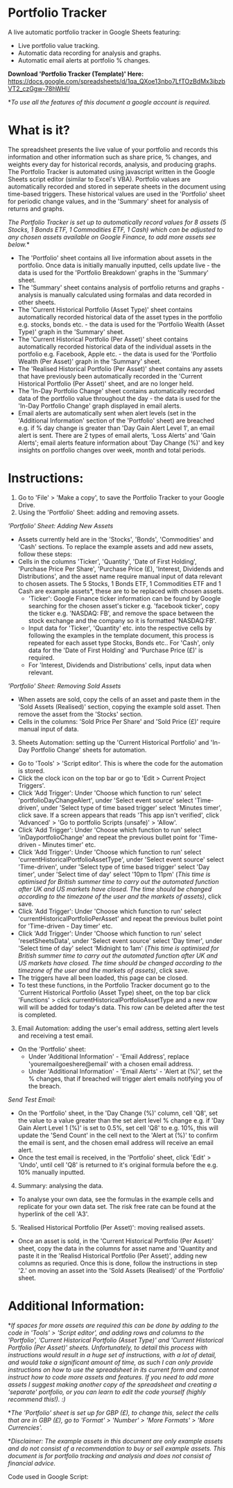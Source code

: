# Portfolio Tracker
A live automatic portfolio tracker in Google Sheets featuring:
- Live portfolio value tracking. 
- Automatic data recording for analysis and graphs.
- Automatic email alerts at portfolio % changes.

**Download 'Portfolio Tracker (Template)' Here:** https://docs.google.com/spreadsheets/d/1qa_QXoe13nbo7LfTOzBdMx3ibzbVT2_czGgw-78hWHI/

**To use all the features of this document a google account is required.*
  
# What is it?
The spreadsheet presents the live value of your portfolio and records this information and other information such as share price, % changes, and weights every day for historical records, analysis, and producing graphs. The Portfolio Tracker is automated using javascript written in the Google Sheets script editor (similar to Excel's VBA). Portfolio values are automatically recorded and stored in seperate sheets in the document using time-based triggers. These historical values are used in the 'Portfolio' sheet for periodic change values, and in the 'Summary' sheet for analysis of returns and graphs. 

*The Portfolio Tracker is set up to automatically record values for 8 assets (5 Stocks, 1 Bonds ETF, 1 Commodities ETF, 1 Cash) which can be adjusted to any chosen assets available on Google Finance, to add more assets see below.**

- The 'Portfolio' sheet contains all live information about assets in the portfolio. Once data is initially manually inputted, cells update live - the data is used for the 'Portfolio Breakdown' graphs in the 'Summary' sheet. 
- The 'Summary' sheet contains analysis of portfolio returns and graphs - analysis is manually calculated using formalas and data recorded in other sheets.
- The 'Current Historical Portfolio (Asset Type)' sheet contains automatically recorded historical data of the asset types in the portfolio e.g. stocks, bonds etc. - the data is used for the 'Portfolio Wealth (Asset Type)' graph in the 'Summary' sheet. 
- The 'Current Historical Portfolio (Per Asset)' sheet contains automatically recorded historical data of the individual assets in the portfolio e.g. Facebook, Apple etc. - the data is used for the 'Portfolio Wealth (Per Asset)' graph in the 'Summary' sheet. 
- The 'Realised Historical Portfolio (Per Asset)' sheet contains any assets that have previously been automatically recorded in the 'Current Historical Portfolio (Per Asset)' sheet, and are no longer held.
- The 'In-Day Portfolio Change' sheet contains automatically recorded data of the portfolio value throughout the day - the data is used for the 'In-Day Portfolio Change' graph displayed in email alerts.
- Email alerts are automatically sent when alert levels (set in the 'Additional Information' section of the 'Portfolio' sheet) are breached e.g. if % day change is greater than 'Day Gain Alert Level 1', an email alert is sent. There are 2 types of email alerts, 'Loss Alerts' and 'Gain Alerts'; email alerts feature information about 'Day Change (%)' and key insights on portfolio changes over week, month and total periods.

# Instructions:
1) Go to 'File' > 'Make a copy', to save the Portfolio Tracker to your Google Drive.
2) Using the 'Portfolio' Sheet: adding and removing assets.

  *'Portfolio' Sheet: Adding New Assets*

  - Assets currently held are in the 'Stocks', 'Bonds', 'Commodities' and 'Cash' sections. To replace the example assets and add new assets, follow these steps:
  - Cells in the columns 'Ticker', 'Quantity', 'Date of First Holding', 'Purchase Price Per Share', 'Purchase Price (£), 'Interest, Dividends and Distributions', and the asset name require manual input of data relevant to chosen assets. The 5 Stocks, 1 Bonds ETF, 1 Commodities ETF and 1 Cash are example assets*, these are to be replaced with chosen assets.
      - 'Ticker': Google Finance ticker information can be found by Google searching for the chosen asset's ticker e.g. 'facebook ticker', copy the ticker e.g. 'NASDAQ: FB', and remove the space between the stock exchange and the company so it is formatted 'NASDAQ:FB'.
      - Input data for 'Ticker', 'Quantity' etc. into the respective cells by following the examples in the template document, this process is repeated for each asset type Stocks, Bonds etc.. For 'Cash', only data for the 'Date of First Holding' and 'Purchase Price (£)' is required.
      - For 'Interest, Dividends and Distributions' cells, input data when relevant.

  *'Portfolio' Sheet: Removing Sold Assets*

  - When assets are sold, copy the cells of an asset and paste them in the 'Sold Assets (Realised)' section, copying the example sold asset. Then remove the asset from the 'Stocks' section.
  - Cells in the columns: 'Sold Price Per Share' and 'Sold Price (£)' require manual input of data.

3) Sheets Automation: setting up the 'Current Historical Portfolio' and 'In-Day Portfolio Change' sheets for automation.

  - Go to 'Tools' > 'Script editor'. This is where the code for the automation is stored.
  - Click the clock icon on the top bar or go to 'Edit > Current Project Triggers'.
  - Click 'Add Trigger': Under 'Choose which function to run' select 'portfolioDayChangeAlert', under 'Select event source' select 'Time-driven', under 'Select type of time based trigger' select 'Minutes timer', click save. If a screen appears that reads 'This app isn't verified', click 'Advanced' > 'Go to portfolio Scripts (unsafe)' > 'Allow'.
  - Click 'Add Trigger': Under 'Choose which function to run' select 'inDayportfolioChange' and repeat the previous bullet point for 'Time-driven - Minutes timer' etc.
  - Click 'Add Trigger': Under 'Choose which function to run' select 'currentHistoricalPortfolioAssetType', under 'Select event source' select 'Time-driven', under 'Select type of time based trigger' select 'Day timer', under 'Select time of day' select '10pm to 11pm' (*This time is optimised for British summer time to carry out the automated function after UK and US markets have closed. The time should be changed according to the timezone of the user and the markets of assets)*, click save.
  - Click 'Add Trigger': Under 'Choose which function to run' select 'currentHistoricalPortfolioPerAsset' and repeat the previous bullet point for 'Time-driven - Day timer' etc.
  - Click 'Add Trigger': Under 'Choose which function to run' select 'resetSheetsData', under 'Select event source' select 'Day timer', under 'Select time of day' select 'Midnight to 1am' (*This time is optimised for British summer time to carry out the automated function after UK and US markets have closed. The time should be changed according to the timezone of the user and the markets of assets)*, click save.
  - The triggers have all been loaded, this page can be closed.
  - To test these functions, in the Portfolio Tracker document go to the 'Current Historical Portfolio (Asset Type) sheet, on the top bar click 'Functions' > click currentHistoricalPortfolioAssetType and a new row will will be added for today's data. This row can be deleted after the test is completed.
  
3) Email Automation: adding the user's email address, setting alert levels and receiving a test email.

  - On the 'Portfolio' sheet: 
      - Under 'Additional Information' - 'Email Address', replace 'youremailgoeshere@email' with a chosen email address. 
      - Under 'Additional Information' - 'Email Alerts' - 'Alert at (%)', set the % changes, that if breached will trigger alert emails notifying you of the breach.
  
  *Send Test Email:*
  - On the 'Portfolio' sheet, in the 'Day Change (%)' column, cell 'Q8', set the value to a value greater than the set alert level % change e.g. if 'Day Gain Alert Level 1 (%)' is set to 0.5%, set cell 'Q8' to e.g. 10%, this will update the 'Send Count' in the cell next to the 'Alert at (%)' to confirm the email is sent, and the chosen email address will receive an email alert.
  - Once the test email is received, in the 'Portfolio' sheet, click 'Edit' > 'Undo', until cell 'Q8' is returned to it's original formula before the e.g. 10% manually inputted.
   
4) Summary: analysing the data.

  - To analyse your own data, see the formulas in the example cells and replicate for your own data set. The risk free rate can be found at the hyperlink of the cell 'A3'.
  
5) 'Realised Historical Portfolio (Per Asset)': moving realised assets.

  - Once an asset is sold, in the 'Current Historical Portfolio (Per Asset)' sheet, copy the data in the columns for asset name and 'Quantity and paste it in the 'Realisd Historical Portfolio (Per Asset)', adding new columns as requried. Once this is done, follow the instructions in step '2.' on moving an asset into the 'Sold Assets (Realised)' of the 'Portfolio' sheet.

# Additional Information:
**If spaces for more assets are required this can be done by adding to the code in 'Tools' > 'Script editor', and adding rows and columns to the 'Portfolio', 'Current Historical Portfolio (Asset Type)' and 'Current Historical Portfolio (Per Asset)' sheets. Unfortunately, to detail this process with instructions would result in a huge set of instructions, with a lot of detail, and would take a significant amount of time, as such I can only provide instructions on how to use the spreadsheet in its current form and cannot instruct how to code more assets and features. If you need to add more assets I suggest making another copy of the spreadsheet and creating a 'separate' portfolio, or you can learn to edit the code yourself (highly recommend this!). :)*

**The 'Portfolio' sheet is set up for GBP (£), to change this, select the cells that are in GBP (£), go to 'Format' > 'Number' > 'More Formats' > 'More Currencies'.*
         
**Disclaimer: The example assets in this document are only example assets and do not consist of a recommendation to buy or sell example assets. This document is for portfolio tracking and analysis and does not consist of financial advice.*

Code used in Google Script:
